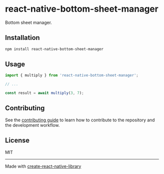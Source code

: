 # react-native-bottom-sheet-manager

Bottom sheet manager.

## Installation

```sh
npm install react-native-bottom-sheet-manager
```

## Usage

```js
import { multiply } from 'react-native-bottom-sheet-manager';

// ...

const result = await multiply(3, 7);
```

## Contributing

See the [contributing guide](CONTRIBUTING.md) to learn how to contribute to the repository and the development workflow.

## License

MIT

---

Made with [create-react-native-library](https://github.com/callstack/react-native-builder-bob)
